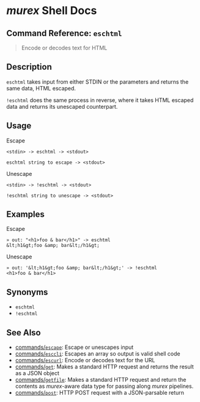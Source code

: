 # _murex_ Shell Docs

## Command Reference: `eschtml`

> Encode or decodes text for HTML

## Description

`eschtml` takes input from either STDIN or the parameters and returns the same
data, HTML escaped.

`!eschtml` does the same process in reverse, where it takes HTML escaped data
and returns its unescaped counterpart.

## Usage

Escape

    <stdin> -> eschtml -> <stdout>
    
    eschtml string to escape -> <stdout>
    
Unescape

    <stdin> -> !eschtml -> <stdout>
    
    !eschtml string to unescape -> <stdout>

## Examples

Escape

    » out: "<h1>foo & bar</h1>" -> eschtml
    &lt;h1&gt;foo &amp; bar&lt;/h1&gt;
    
Unescape

    » out: '&lt;h1&gt;foo &amp; bar&lt;/h1&gt;' -> !eschtml
    <h1>foo & bar</h1>

## Synonyms

* `eschtml`
* `!eschtml`


## See Also

* [commands/`escape`](../commands/escape.md):
  Escape or unescapes input 
* [commands/`esccli`](../commands/esccli.md):
  Escapes an array so output is valid shell code
* [commands/`escurl`](../commands/escurl.md):
  Encode or decodes text for the URL
* [commands/`get`](../commands/get.md):
  Makes a standard HTTP request and returns the result as a JSON object
* [commands/`getfile`](../commands/getfile.md):
  Makes a standard HTTP request and return the contents as _murex_-aware data type for passing along _murex_ pipelines.
* [commands/`post`](../commands/post.md):
  HTTP POST request with a JSON-parsable return